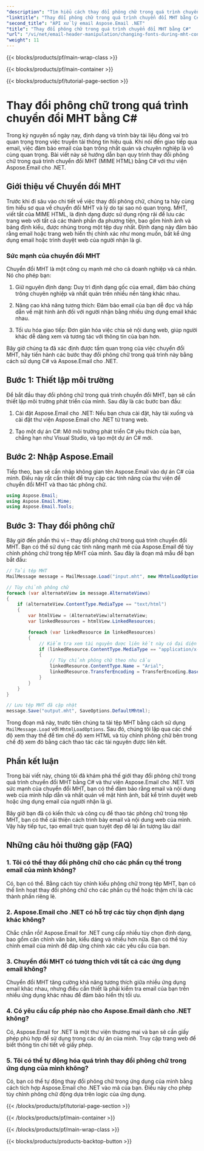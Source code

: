 ```yaml
---
"description": "Tìm hiểu cách thay đổi phông chữ trong quá trình chuyển đổi MHT bằng Aspose.Email cho .NET. Hướng dẫn từng bước với mã nguồn. Hoàn hảo cho việc lưu trữ email và quản lý tài liệu."
"linktitle": "Thay đổi phông chữ trong quá trình chuyển đổi MHT bằng C#"
"second_title": "API xử lý email Aspose.Email .NET"
"title": "Thay đổi phông chữ trong quá trình chuyển đổi MHT bằng C#"
"url": "/vi/net/email-header-manipulation/changing-fonts-during-mht-conversion-using-csharp/"
"weight": 11
---
```


{{< blocks/products/pf/main-wrap-class >}}

{{< blocks/products/pf/main-container >}}

{{< blocks/products/pf/tutorial-page-section >}}

# Thay đổi phông chữ trong quá trình chuyển đổi MHT bằng C#


Trong kỷ nguyên số ngày nay, định dạng và trình bày tài liệu đóng vai trò quan trọng trong việc truyền tải thông tin hiệu quả. Khi nói đến giao tiếp qua email, việc đảm bảo email của bạn trông nhất quán và chuyên nghiệp là vô cùng quan trọng. Bài viết này sẽ hướng dẫn bạn quy trình thay đổi phông chữ trong quá trình chuyển đổi MHT (MIME HTML) bằng C# với thư viện Aspose.Email cho .NET.

## Giới thiệu về Chuyển đổi MHT

Trước khi đi sâu vào chi tiết về việc thay đổi phông chữ, chúng ta hãy cùng tìm hiểu sơ qua về chuyển đổi MHT và lý do tại sao nó quan trọng. MHT, viết tắt của MIME HTML, là định dạng được sử dụng rộng rãi để lưu các trang web với tất cả các thành phần đa phương tiện, bao gồm hình ảnh và bảng định kiểu, được nhúng trong một tệp duy nhất. Định dạng này đảm bảo rằng email hoặc trang web hiển thị chính xác như mong muốn, bất kể ứng dụng email hoặc trình duyệt web của người nhận là gì.

### Sức mạnh của chuyển đổi MHT

Chuyển đổi MHT là một công cụ mạnh mẽ cho cả doanh nghiệp và cá nhân. Nó cho phép bạn:

1. Giữ nguyên định dạng: Duy trì định dạng gốc của email, đảm bảo chúng trông chuyên nghiệp và nhất quán trên nhiều nền tảng khác nhau.

2. Nâng cao khả năng tương thích: Đảm bảo email của bạn dễ đọc và hấp dẫn về mặt hình ảnh đối với người nhận bằng nhiều ứng dụng email khác nhau.

3. Tối ưu hóa giao tiếp: Đơn giản hóa việc chia sẻ nội dung web, giúp người khác dễ dàng xem và tương tác với thông tin của bạn hơn.

Bây giờ chúng ta đã xác định được tầm quan trọng của việc chuyển đổi MHT, hãy tiến hành các bước thay đổi phông chữ trong quá trình này bằng cách sử dụng C# và Aspose.Email cho .NET.

## Bước 1: Thiết lập môi trường

Để bắt đầu thay đổi phông chữ trong quá trình chuyển đổi MHT, bạn sẽ cần thiết lập môi trường phát triển của mình. Sau đây là các bước ban đầu:

1. Cài đặt Aspose.Email cho .NET: Nếu bạn chưa cài đặt, hãy tải xuống và cài đặt thư viện Aspose.Email cho .NET từ trang web.

2. Tạo một dự án C#: Mở môi trường phát triển C# yêu thích của bạn, chẳng hạn như Visual Studio, và tạo một dự án C# mới.

## Bước 2: Nhập Aspose.Email

Tiếp theo, bạn sẽ cần nhập không gian tên Aspose.Email vào dự án C# của mình. Điều này rất cần thiết để truy cập các tính năng của thư viện để chuyển đổi MHT và thao tác phông chữ.

```csharp
using Aspose.Email;
using Aspose.Email.Mime;
using Aspose.Email.Tools;
```

## Bước 3: Thay đổi phông chữ

Bây giờ đến phần thú vị – thay đổi phông chữ trong quá trình chuyển đổi MHT. Bạn có thể sử dụng các tính năng mạnh mẽ của Aspose.Email để tùy chỉnh phông chữ trong tệp MHT của mình. Sau đây là đoạn mã mẫu để bạn bắt đầu:

```csharp
// Tải tệp MHT
MailMessage message = MailMessage.Load("input.mht", new MhtmlLoadOptions());

// Tùy chỉnh phông chữ
foreach (var alternateView in message.AlternateViews)
{
    if (alternateView.ContentType.MediaType == "text/html")
    {
        var htmlView = (AlternateView)alternateView;
        var linkedResources = htmlView.LinkedResources;

        foreach (var linkedResource in linkedResources)
        {
            // Kiểm tra xem tài nguyên được liên kết này có đại diện cho một phông chữ không
            if (linkedResource.ContentType.MediaType == "application/x-font-ttf")
            {
                // Tùy chỉnh phông chữ theo nhu cầu
                linkedResource.ContentType.Name = "Arial";
                linkedResource.TransferEncoding = TransferEncoding.Base64;
            }
        }
    }
}

// Lưu tệp MHT đã cập nhật
message.Save("output.mht", SaveOptions.DefaultMhtml);
```

Trong đoạn mã này, trước tiên chúng ta tải tệp MHT bằng cách sử dụng `MailMessage.Load` với `MhtmlLoadOptions`. Sau đó, chúng tôi lặp qua các chế độ xem thay thế để tìm chế độ xem HTML và tùy chỉnh phông chữ bên trong chế độ xem đó bằng cách thao tác các tài nguyên được liên kết.

## Phần kết luận

Trong bài viết này, chúng tôi đã khám phá thế giới thay đổi phông chữ trong quá trình chuyển đổi MHT bằng C# và thư viện Aspose.Email cho .NET. Với sức mạnh của chuyển đổi MHT, bạn có thể đảm bảo rằng email và nội dung web của mình hấp dẫn và nhất quán về mặt hình ảnh, bất kể trình duyệt web hoặc ứng dụng email của người nhận là gì.

Bây giờ bạn đã có kiến thức và công cụ để thao tác phông chữ trong tệp MHT, bạn có thể cải thiện cách trình bày email và nội dung web của mình. Vậy hãy tiếp tục, tạo email trực quan tuyệt đẹp để lại ấn tượng lâu dài!

## Những câu hỏi thường gặp (FAQ)

### 1. Tôi có thể thay đổi phông chữ cho các phần cụ thể trong email của mình không?

   Có, bạn có thể. Bằng cách tùy chỉnh kiểu phông chữ trong tệp MHT, bạn có thể linh hoạt thay đổi phông chữ cho các phần cụ thể hoặc thậm chí là các thành phần riêng lẻ.

### 2. Aspose.Email cho .NET có hỗ trợ các tùy chọn định dạng khác không?

   Chắc chắn rồi! Aspose.Email for .NET cung cấp nhiều tùy chọn định dạng, bao gồm căn chỉnh văn bản, kiểu dáng và nhiều hơn nữa. Bạn có thể tùy chỉnh email của mình để đáp ứng chính xác các yêu cầu của bạn.

### 3. Chuyển đổi MHT có tương thích với tất cả các ứng dụng email không?

   Chuyển đổi MHT tăng cường khả năng tương thích giữa nhiều ứng dụng email khác nhau, nhưng điều cần thiết là phải kiểm tra email của bạn trên nhiều ứng dụng khác nhau để đảm bảo hiển thị tối ưu.

### 4. Có yêu cầu cấp phép nào cho Aspose.Email dành cho .NET không?

   Có, Aspose.Email for .NET là một thư viện thương mại và bạn sẽ cần giấy phép phù hợp để sử dụng trong các dự án của mình. Truy cập trang web để biết thông tin chi tiết về giấy phép.

### 5. Tôi có thể tự động hóa quá trình thay đổi phông chữ trong ứng dụng của mình không?

   Có, bạn có thể tự động thay đổi phông chữ trong ứng dụng của mình bằng cách tích hợp Aspose.Email cho .NET vào mã của bạn. Điều này cho phép tùy chỉnh phông chữ động dựa trên logic của ứng dụng.

{{< /blocks/products/pf/tutorial-page-section >}}

{{< /blocks/products/pf/main-container >}}

{{< /blocks/products/pf/main-wrap-class >}}

{{< blocks/products/products-backtop-button >}}